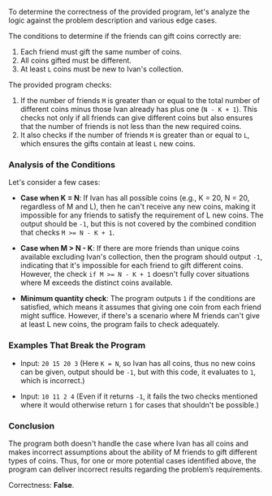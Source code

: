 To determine the correctness of the provided program, let's analyze the logic against the problem description and various edge cases.

The conditions to determine if the friends can gift coins correctly are:

1. Each friend must gift the same number of coins.
2. All coins gifted must be different.
3. At least `L` coins must be new to Ivan's collection.

The provided program checks:

1. If the number of friends `M` is greater than or equal to the total number of different coins minus those Ivan already has plus one (`N - K + 1`). This checks not only if all friends can give different coins but also ensures that the number of friends is not less than the new required coins.
2. It also checks if the number of friends `M` is greater than or equal to `L`, which ensures the gifts contain at least `L` new coins.

### Analysis of the Conditions

Let's consider a few cases:

- **Case when K = N**: If Ivan has all possible coins (e.g., K = 20, N = 20, regardless of M and L), then he can't receive any new coins, making it impossible for any friends to satisfy the requirement of L new coins. The output should be `-1`, but this is not covered by the combined condition that checks `M >= N - K + 1`.

- **Case when M > N - K**: If there are more friends than unique coins available excluding Ivan's collection, then the program should output `-1`, indicating that it's impossible for each friend to gift different coins. However, the check `if M >= N - K + 1` doesn't fully cover situations where M exceeds the distinct coins available.

- **Minimum quantity check**: The program outputs `1` if the conditions are satisfied, which means it assumes that giving one coin from each friend might suffice. However, if there's a scenario where M friends can't give at least L new coins, the program fails to check adequately.

### Examples That Break the Program
- Input: `20 15 20 3` (Here `K = N`, so Ivan has all coins, thus no new coins can be given, output should be `-1`, but with this code, it evaluates to `1`, which is incorrect.)
  
- Input: `10 11 2 4` (Even if it returns `-1`, it fails the two checks mentioned where it would otherwise return `1` for cases that shouldn't be possible.)

### Conclusion
The program both doesn't handle the case where Ivan has all coins and makes incorrect assumptions about the ability of M friends to gift different types of coins. Thus, for one or more potential cases identified above, the program can deliver incorrect results regarding the problem’s requirements.

Correctness: **False**.